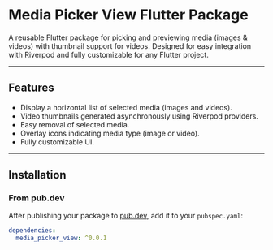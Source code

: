 # Media Picker View Flutter Package

A reusable Flutter package for picking and previewing media (images & videos) with thumbnail support for videos. Designed for easy integration with Riverpod and fully customizable for any Flutter project.

---

## Features

- Display a horizontal list of selected media (images and videos).  
- Video thumbnails generated asynchronously using Riverpod providers.  
- Easy removal of selected media.  
- Overlay icons indicating media type (image or video).  
- Fully customizable UI.  

---

## Installation

### From pub.dev

After publishing your package to [pub.dev](https://pub.dev/packages/media_picker_view), add it to your `pubspec.yaml`:

```yaml
dependencies:
  media_picker_view: ^0.0.1
